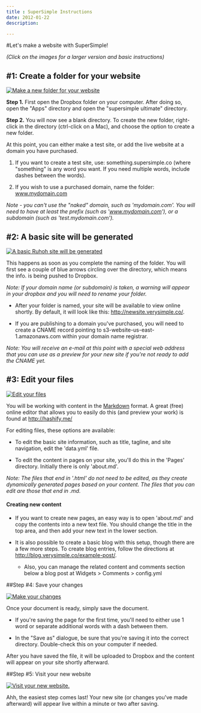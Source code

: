 ```yaml
---
title : SuperSimple Instructions
date: 2012-01-22
description:

---
```


#Let's make a website with SuperSimple!

_(Click on the images for a larger version and basic instructions)_

## #1: Create a folder for your website
  
<a class="instructions" id="instructionsr" href="{{urls.media}}/step1.png" title="Navigate to the supersimple ultimate folder and make a new folder for your website. You can choose from *.verysimple.co or a domain that you own."><img alt="Make a new folder for your website" src="{{urls.media}}/step1.png" /></a>

**Step 1.** First open the Dropbox folder on your computer. After doing so, open the "Apps" directory and open the "supersimple ultimate" directory.

**Step 2.** You will now see a blank directory. To create the new folder, right-click in the directory (ctrl-click on a Mac), and choose the option to create a new folder.

At this point, you can either make a test site, or add the live website at a domain you have purchased.

1. If you want to create a test site, use: something.supersimple.co (where "something" is any word you want. If you need multiple words, include dashes between the words).

1. If you wish to use a purchased domain, name the folder: www.mydomain.com
  
  _Note - you can't use the "naked" domain, such as 'mydomain.com'. You will need to have at least the prefix (such as 'www.mydomain.com'), or a subdomain (such as 'test.mydomain.com')._

## #2: A basic site will be generated

<a class="instructions" id="instructionsr" href="{{urls.media}}/step2.png" title="A basic Ruhoh site will be generated. I chose the subdomain tim.dropbox.verysimple.co. If your domain name is taken, a warning will appear in your dropbox and you will need to rename your folder. If you would like to use your own domain, you will need to set up a CNAME record pointing to s3-website-us-east-1.amazonaws.com."><img alt="A basic Ruhoh site will be generated" src="{{urls.media}}/step2.png" /></a>

This happens as soon as you complete the naming of the folder. You will first see a couple of blue arrows circling over the directory, which means the info. is being pushed to Dropbox.

_Note: If your domain name (or subdomain) is taken, a warning will appear in your dropbox and you will need to rename your folder._

* After your folder is named, your site will be available to view online shortly. By default, it will look like this: http://newsite.verysimple.co/.

* If you are publishing to a domain you've purchased, you will need to create a CNAME record pointing to s3-website-us-east-1.amazonaws.com within your domain name registrar.

_Note: You will receive an e-mail at this point with a special web address that you can use as a preview for your new site if you're not ready to add the CNAME yet._

## #3: Edit your files

<a class="instructions" id="instructionsr" href="{{urls.media}}/step3.png" title="Edit your files. For more on the basic structure of a Ruhoh site, please visit http://www.ruhoh.com"><img alt="Edit your files" src="{{urls.media}}/step3.png" /></a>

You will be working with content in the [Markdown](http://en.wikipedia.org/wiki/Markdown) format. A great (free) online editor that allows you to easily do this (and preview your work) is found at http://hashify.me/

For editing files, these options are available:

* To edit the basic site information, such as title, tagline, and site navigation, edit the 'data.yml' file.

* To edit the content in pages on your site, you'll do this in the 'Pages' directory. Initially there is only 'about.md'.

_Note: The files that end in '.html' do not need to be edited, as they create dynamically generated pages based on your content. The files that you can edit are those that end in .md._

#### Creating new content

* If you want to create new pages, an easy way is to open 'about.md' and copy the contents into a new text file. You should change the title in the top area, and then add your new text in the lower section.

* It is also possible to create a basic blog with this setup, though there are a few more steps. To create blog entries, follow the directions at http://blog.verysimple.co/example-post/.

  * Also, you can manage the related content and comments section below a blog post at Widgets > Comments > config.yml

##Step #4: Save your changes

<a class="instructions" id="instructionsr" href="{{urls.media}}/step4.png" title="Make your changes and save them."><img alt="Make your changes" src="{{urls.media}}/step4.png" /></a>

Once your document is ready, simply save the document.

* If you're saving the page for the first time, you'll need to either use 1 word or separate additional words with a dash between them.

* In the "Save as" dialogue, be sure that you're saving it into the correct directory. Double-check this on your computer if needed.

After you have saved the file, it will be uploaded to Dropbox and the content will appear on your site shortly afterward.

##Step #5: Visit your new website

<a class="instructions" id="instructionsr" href="{{urls.media}}/step5.png" title="That's all there is to it!"><img alt="Visit your new website." src="{{urls.media}}/step5.png" /></a>

Ahh, the easiest step comes last! Your new site (or changes you've made afterward) will appear live within a minute or two after saving.
